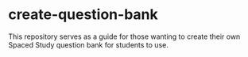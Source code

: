 # create-question-bank
This repository serves as a guide for those wanting to create their own Spaced Study question bank for students to use.
